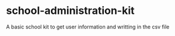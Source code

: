 # school-administration-kit
A basic school kit to get user information and writting in the csv file

